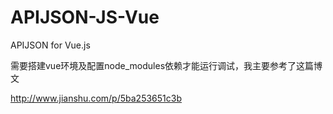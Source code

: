 # APIJSON-JS-Vue
APIJSON for Vue.js

需要搭建vue环境及配置node_modules依赖才能运行调试，我主要参考了这篇博文 <br />

http://www.jianshu.com/p/5ba253651c3b
